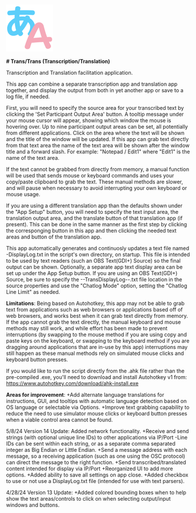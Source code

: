 <img src="https://github.com/Faxanadus/TransTrans/blob/main/ttlogo.png" width="128" />

**# Trans/Trans (Transcription/Translation)**

Transcription and Translation facilitation application.

This app can combine a separate transcription app and translation app together, and display the output from both in yet another app or save to a log file, if needed.

First, you will need to specify the source area for your transcribed text by clicking the 'Set Participant Output Area' button.
A tooltip message under your mouse cursor will appear, showing which window the mouse is hovering over.  Up to nine participant output areas can be set, all potentially from different applications. Click on the area where the text will be shown and the title of the window will be updated. If this app can grab text directly from that text area the name of the text area will be shown after the window title and a forward slash.  For example: "Notepad / Edit1" where "Edit1" is the name of the text area.

If the text cannot be grabbed from directly from memory, a manual function will be used that sends mouse or keyboard commands and uses your copy/paste clipboard to grab the text. These manual methods are slower, and will pause when necessary to avoid interrupting your own keyboard or mouse usage.

If you are using a different translation app than the defaults shown under the "App Setup" button, you will need to specify the text input area, the translation output area, and the translate button of that translation app (if present). This can be done in the same manner as the first step by clicking the corresponging button in this app and then clicking the needed text areas and button of the translation app.

This app automatically generates and continuosly updates a text file named -DisplayLog.txt in the script's own directory, on startup.  This file is intended to be used by text readers (such an OBS Text(GDI+) Source) so the final output can be shown.  Optionally, a separate app text display area can be set up under the App Setup button.  If you are using an OBS Text(GDI+) Source, be sure to specify the --TransDisplayLog--.txt file location in the source properties and use the "Chatlog Mode" option, setting the "Chatlog Line Limit" as needed.

**Limitations**:
Being based on Autohotkey, this app may not be able to grab text from applications such as web browsers or applications based off of web browsers, and works best when it can grab text directly from memory.  If the app cannot grab the text directly, the manual keyboard and mouse methods may still work, and while effort has been made to prevent interruptions (by swapping to the mouse method if you are using copy and paste keys on the keyboard, or swapping to the keyboard method if you are dragging around applications that are in-use by this app) interruptions may still happen as these manual methods rely on simulated mouse clicks and keyboard button presses.

If you would like to run the script directly from the .ahk file rather than the pre-compiled .exe, you'll need to download and install Autohotkey v1 from: https://www.autohotkey.com/download/ahk-install.exe

**Areas for improvement**:
+Add alternate language translations for instructions, GUI, and tooltips with automatic language detection based on OS language or selectable via Options.
+Improve text grabbing capability to reduce the need to use simulator mouse clicks or keyboard button presses when a viable control area cannot be found.

5/8/24 Version 14 Update: Added network functionality.
+Receive and send strings (with optional unique line IDs) to other applications via IP/Port
     -Line IDs can be sent within each string, or as a separate comma separated integer as Big Endian or Little Endian.
+Send a message address with each message, so a receiving application (such as one using the OSC protocol) can direct the message to the right function.
+Send transcribed/translated content intended for display via IP/Port
+Reorganized UI to add more options.
+Added ability to save all settings on app close.
+Added checkbox to use or not use a DisplayLog.txt file (intended for use with text parsers).

4/28/24 Version 13 Update: 
+Added colored bounding boxes when to help show the text areas/controls to click on when selecting output/input windows and buttons.
